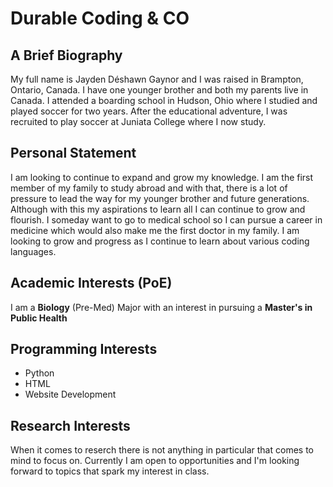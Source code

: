 # Durable Coding & CO
## A Brief Biography
My full name is Jayden Déshawn Gaynor and I was raised in Brampton, Ontario, Canada. I have one younger brother and both my parents live in Canada. I attended a boarding school in Hudson, Ohio where I studied and played soccer for two years. After the educational adventure, I was recruited to play soccer at Juniata College where I now study.
## Personal Statement
I am looking to continue to expand and grow my knowledge. I am the first member of my family to study abroad and with that, there is a lot of pressure to lead the way for my younger brother and future generations. Although with this my aspirations to learn all I can continue to grow and flourish. I someday want to go to medical school so I can pursue a career in medicine which would also make me the first doctor in my family. I am looking to grow and progress as I continue to learn about various coding languages.
## Academic Interests (PoE)
I am a **Biology** (Pre-Med) Major with an interest in pursuing a **Master's in Public Health**
## Programming Interests 
* Python
* HTML
* Website Development
## Research Interests
When it comes to reserch there is not anything in particular that comes to mind to focus on. Currently I am open to opportunities and I'm looking forward to topics that spark my interest in class.
